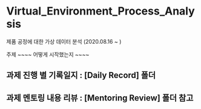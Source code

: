 # Virtual_Environment_Process_Analysis

제품 공정에 대한 가상 데이터 분석 (2020.08.16 ~ )

주제 ~~~~ 
어떻게 시작했는지 ~~~~


## 과제 진행 별 기록일지 : [Daily Record] 폴더 

## 과제 멘토링 내용 리뷰 : [Mentoring Review] 폴더 참고
